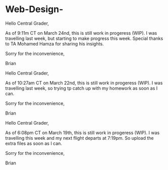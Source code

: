 # Web-Design-

Hello Central Grader,

As of 9:11m CT on March 24nd, this is still work in progeress (WIP). I was travelling last week, but starting to make progress this week. Special thanks to TA Mohamed Hamza for sharing his insights.

Sorry for the inconvenience,

Brian



Hello Central Grader,

As of 10:27am CT on March 22nd, this is still work in progeress (WIP). I was travelling last week, so trying tp catch up with my homework as soon as I can. 

Sorry for the inconvenience,

Brian



Hello Central Grader,

As of 6:08pm CT on March 19th, this is still work in progeress (WIP). I was travelling this week and my next flight departs at 7:19pm. So upload the extra files as soon as I can. 

Sorry for the inconvenience,

Brian